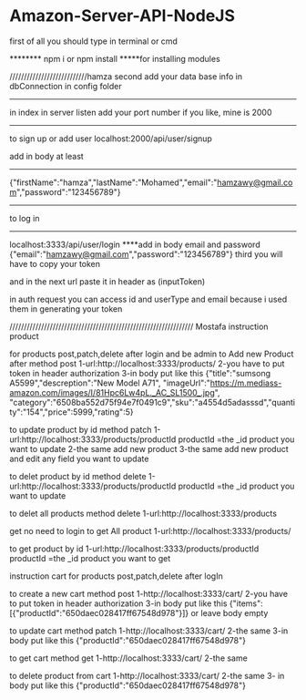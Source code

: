 # Amazon-Server-API-NodeJS

first of all you should type in terminal or cmd

******** npm i or npm install    *****for installing modules

///////////////////////////hamza
second add your data base info 
in dbConnection in config folder
**************
in index   in server listen add your port number if you like, mine is 2000 
***************************
to sign up or add user 
localhost:2000/api/user/signup

add in body at least 
*****
{"firstName":"hamza","lastName":"Mohamed","email":"hamzawy@gmail.com","password":"123456789"}
*****
to log in
*******
localhost:3333/api/user/login
****add in body email and password
{"email":"hamzawy@gmail.com","password":"123456789"}
third 
you will have to copy your token

and in the next url 
paste it in header as (inputToken)


in auth request you can access id and userType and email because i used them in generating your token

//////////////////////////////////////////////////////////////// Mostafa
instruction product 

for products post,patch,delete after login and be admin
 to Add new Product after  method post 
1-url:http://localhost:3333/products/
2-you have to put token in header authorization
3-in body put like this 
{"title":"sumsong A5599","descreption":"New Model A71",
"imageUrl":"https://m.mediass-amazon.com/images/I/81Hpc6Lw4pL._AC_SL1500_.jpg",
"category":"6508ba552d75f94e7f0491c9","sku":"a4554d5adasssd","quantity":"154","price":5999,"rating":5}


to update product by id method patch
1-url:http://localhost:3333/products/productId     productId =the _id product you want to update
2-the same add new product
3-the same add new product and edit any field you want to update

to delet product by id method delete 
1-url:http://localhost:3333/products/productId     productId =the _id product you want to update

to delet all products method delete 
1-url:http://localhost:3333/products


get no need to login
to get All product 
1-url:http://localhost:3333/products/

to get product by id 
1-url:http://localhost:3333/products/productId     productId =the _id product you want to get


instruction cart
for products post,patch,delete after logIn

to create a new cart method post
1-http://localhost:3333/cart/
2-you have to put token in header authorization
3-in body put like this 
{"items":[{"productId":"650daec028417ff67548d978"}]}
or leave body empty

to update cart method patch
1-http://localhost:3333/cart/
2-the same
3-in body put like this 
{"productId":"650daec028417ff67548d978"}

to get cart method get 
1-http://localhost:3333/cart/
2-the same

to delete product from cart
1-http://localhost:3333/cart/
2-the same
3- in body put like this 
{"productId":"650daec028417ff67548d978"}




